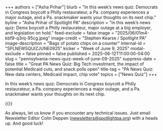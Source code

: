 +++
authors = ["Asha Prihar"]
blurb = "In this week’s news quiz: Democrats in Congress boycott a Philly restaurateur, a Pa. company experiences a major outage, and a Pa. snackmaker wants your thoughts on its next chip."
byline = "Asha Prihar of Spotlight PA"
description = "In this week’s news quiz: Dems boycott a Philly restaurateur, major outage at a big employer, and legislation on hold."
feed-exclude = false
image = "2025/06/01m4-kbf9-q3rq-95cg.jpeg"
image-credit = "Stephen Kearse / Spotlight PA"
image-description = "Bags of potato chips on a counter"
internal-id = "SPLNEWSQUIZJUNE0925"
kicker = "Week of June 9, 2025"
modal-exclude = false
pinned = false
published = 2025-06-12T11:00:00-04:00
slug = "pennsylvania-news-quiz-week-of-june-09-2025"
suppress-date = false
title = "Great PA News Quiz: Big Tech investment, the impact of potential Medicaid cuts, and snack polls open"
title-tag = "PA News Quiz: New data centers, Medicaid impact, chip vote"
topics = ["News Quiz"]
+++

In this week’s news quiz: Democrats in Congress boycott a Philly restaurateur, a Pa. company experiences a major outage, and a Pa. snackmaker wants your thoughts on its next chip.

{{<typeform id="01JXFP9F787HRC970BYW5EYCQV" >}}

As always, let us know if you encounter any technical issues. Just email Newsletter Editor Colin Deppen (newsletters@spotlightpa.org) with a heads up. And good luck!<strong><em></em></strong>

